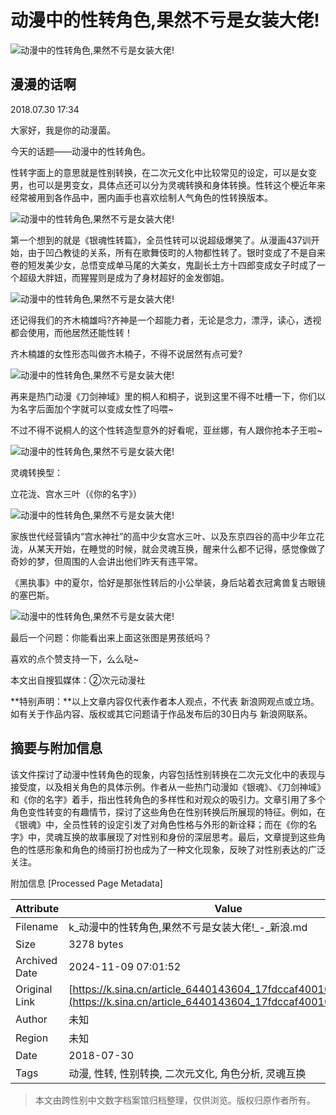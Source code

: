 # 动漫中的性转角色,果然不亏是女装大佬!

![动漫中的性转角色,果然不亏是女装大佬!](https://n.sinaimg.cn/sinacn10207/360/w180h180/20191010/32da-ifrwayx3513435.jpg)

## 漫漫的话啊

2018.07.30 17:34

大家好，我是你的动漫菌。

今天的话题——动漫中的性转角色。

性转字面上的意思就是性别转换，在二次元文化中比较常见的设定，可以是女变男，也可以是男变女，具体点还可以分为灵魂转换和身体转换。性转这个梗近年来经常被用到各作品中，圈内画手也喜欢绘制人气角色的性转换版本。

![动漫中的性转角色,果然不亏是女装大佬!](http://k.sinaimg.cn/n/sinacn17/147/w606h341/20180730/0f91-hhacrcc6212706.jpg/w700d1q75cms.jpg)

第一个想到的就是《银魂性转篇》，全员性转可以说超级爆笑了。从漫画437训开始，由于凹凸教徒的关系，所有在歌舞伎町的人物都性转了。银时变成了不是自来卷的短发美少女，总悟变成单马尾的大美女，鬼副长土方十四郎变成女子时成了一个超级大胖妞，而猩猩则是成为了身材超好的金发御姐。

![动漫中的性转角色,果然不亏是女装大佬!](http://n.sinaimg.cn/sinacn17/534/w344h190/20180730/bbee-hhacrcc6245462.gif)

还记得我们的齐木楠雄吗?齐神是一个超能力者，无论是念力，漂浮，读心，透视都会使用，而他居然还能性转！

齐木楠雄的女性形态叫做齐木楠子，不得不说居然有点可爱?

![动漫中的性转角色,果然不亏是女装大佬!](http://k.sinaimg.cn/n/sinacn17/610/w399h211/20180730/e111-hhacrcc6245845.jpg/w700d1q75cms.jpg)

再来是热门动漫《刀剑神域》里的桐人和桐子，说到这里不得不吐槽一下，你们以为名字后面加个字就可以变成女性了吗喂~

不过不得不说桐人的这个性转造型意外的好看呢，亚丝娜，有人跟你抢本子王啦~

![动漫中的性转角色,果然不亏是女装大佬!](http://k.sinaimg.cn/n/sinacn17/531/w340h191/20180730/1f4b-hhacrcc6246190.jpg/w700d1q75cms.jpg)

灵魂转换型：

立花泷、宫水三叶（《你的名字》）

![动漫中的性转角色,果然不亏是女装大佬!](http://k.sinaimg.cn/n/sinacn17/606/w900h506/20180730/6560-hhacrcc6246524.jpg/w700d1q75cms.jpg)

家族世代经营镇内“宫水神社”的高中少女宫水三叶、以及东京四谷的高中少年立花泷，从某天开始，在睡觉的时候，就会灵魂互换，醒来什么都不记得，感觉像做了奇妙的梦，但周围的人会讲出他们昨天有违平常。

《黑执事》中的夏尔，恰好是那张性转后的小公举装，身后站着衣冠禽兽复古眼镜的塞巴斯。

![动漫中的性转角色,果然不亏是女装大佬!](http://k.sinaimg.cn/n/sinacn17/264/w464h600/20180730/8630-hhacrcc6246854.jpg/w700d1q75cms.jpg)

最后一个问题：你能看出来上面这张图是男孩纸吗？

喜欢的点个赞支持一下，么么哒~

本文出自搜狐媒体：②次元动漫社

**特别声明：**以上文章内容仅代表作者本人观点，不代表 新浪网观点或立场。如有关于作品内容、版权或其它问题请于作品发布后的30日内与 新浪网联系。

## 摘要与附加信息

<!-- tcd_abstract -->
该文件探讨了动漫中性转角色的现象，内容包括性别转换在二次元文化中的表现与接受度，以及相关角色的具体示例。作者从一些热门动漫如《银魂》、《刀剑神域》和《你的名字》着手，指出性转角色的多样性和对观众的吸引力。文章引用了多个角色变性转变的有趣情节，探讨了这些角色在性别转换后所展现的特征。例如，在《银魂》中，全员性转的设定引发了对角色性格与外形的新诠释；而在《你的名字》中，灵魂互换的故事展现了对性别和身份的深层思考。最后，文章提到这些角色的性感形象和角色的绮丽打扮也成为了一种文化现象，反映了对性别表达的广泛关注。
<!-- tcd_abstract_end -->

附加信息 [Processed Page Metadata]

| Attribute       | Value                                  |
|-----------------|----------------------------------------|
| Filename        | k_动漫中的性转角色,果然不亏是女装大佬!_-_新浪.md                             |
| Size            | 3278 bytes                           |
| Archived Date   | 2024-11-09 07:01:52                             |
| Original Link   | [https://k.sina.cn/article_6440143604_17fdccaf400100bdcn.html](https://k.sina.cn/article_6440143604_17fdccaf400100bdcn.html)                       |
| Author          | 未知                               |
| Region          | 未知                               |
| Date            | 2018-07-30                                 |
| Tags            | 动漫, 性转, 性别转换, 二次元文化, 角色分析, 灵魂互换                                 |
>
> 本文由跨性别中文数字档案馆归档整理，仅供浏览。版权归原作者所有。
>